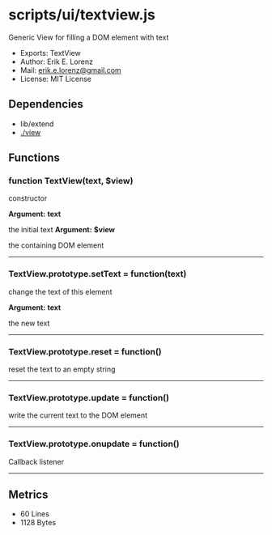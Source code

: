 # scripts/ui/textview.js


Generic View for filling a DOM element with text

* Exports: TextView
* Author: Erik E. Lorenz 
* Mail: <erik.e.lorenz@gmail.com>
* License: MIT License


## Dependencies

* lib/extend
* <a href="./view.html">./view</a>

## Functions

###   function TextView(text, $view)
constructor

**Argument:** **text**

the initial text
**Argument:** **$view**

the containing DOM element

---


###   TextView.prototype.setText = function(text)
change the text of this element

**Argument:** **text**

the new text

---


###   TextView.prototype.reset = function()
reset the text to an empty string

---


###   TextView.prototype.update = function()
write the current text to the DOM element

---


###   TextView.prototype.onupdate = function()
Callback listener

---

## Metrics

* 60 Lines
* 1128 Bytes

